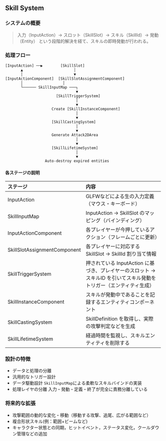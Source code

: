 ## **Skill System**

### **システムの概要**
> 入力（InputAction）→ スロット（SkillSlot）→ スキル（SkillId）→ 発動（Entity）
という段階的解決を経て、スキルの即時発動が行われる。


### **処理フロー**
```text
[InputAction] ──▶        [SkillSlot]
       ▲                       │
       │                       ▼
[InputActionComponent]  [SkillSlotAssignmentComponent]
       │                  │
       └────── SkillInputMap ───┐
                                ▼
                       [SkillTriggerSystem]
                                │
                                ▼
                     Create [SkillInstanceComponent]
                                │
                                ▼
                     [SkillCastingSystem]
                                │
                                ▼
                     Generate Attack2DArea
                                │
                                ▼
                     [SkillLifetimeSystem]
                                │
                                ▼
                  Auto-destroy expired entities

```
#### **各ステージの説明**
|ステージ|	内容|
|:-|:-|
|InputAction|	GLFWなどによる生の入力定義（マウス・キーボード）|
|SkillInputMap|	InputAction → SkillSlot のマッピング（バインディング）|
|InputActionComponent|	各プレイヤーが今押しているアクション（フレームごとに更新）|
|SkillSlotAssignmentComponent|	各プレイヤーに対応する SkillSlot → SkillId 割り当て情報|
|SkillTriggerSystem|	押されている InputAction に基づき、プレイヤーのスロット → スキルID を引いてスキル発動をトリガー（エンティティ生成）|
|SkillInstanceComponent|	スキルが発動中であることを記録するエンティティコンポーネント|
|SkillCastingSystem|	SkillDefinition を取得し、実際の攻撃判定などを生成|
|SkillLifetimeSystem|経過時間を監視し、スキルエンティティを削除する|

### **設計の特徴**
* データと処理の分離
* 汎用的なトリガー設計
* データ駆動設計 `SkillInputMap`による柔軟なスキルバインドの実装
* 処理レイヤの分離 入力・発動・定義・終了が完全に責務分離している


### **将来的な拡張**
* 攻撃範囲の動的な変化・移動（移動する攻撃、追尾、広がる範囲など）
* 複合形状スキル(例：範囲+ビームなど)
* キャラクター状態との同期，ヒットイベント，ステータス変化，クールダウン管理などの追加